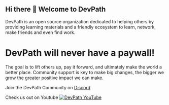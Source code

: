 ## Hi there 👋 Welcome to DevPath
DevPath is an open source organization dedicated to helping others by providing learning materials and a friendly ecosystem to learn, network, make friends and even find work.

# DevPath will never have a paywall!
The goal is to lift others up, pay it forward, and ultimately make the world a better place. Community support is key to make big changes, the bigger we grow the greater positive impact we can make.

Join the DevPath Community on [Discord](https://discord.gg/snMw25v)

Check us out on Youtube [![DevPath YouTube](https://img.shields.io/badge/YouTube-FF0000?style=for-the-badge&logo=youtube&logoColor=white)](https://www.youtube.com/channel/UCpprazufqp6UCSqwCv2ua6g)
